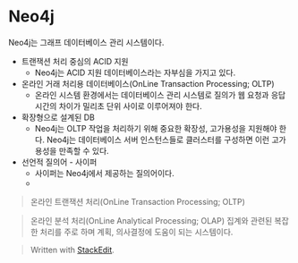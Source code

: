 # Neo4j

Neo4j는 그래프 데이터베이스 관리 시스템이다. 

* 트랜잭션 처리 중심의 ACID 지원
	* Neo4j는 ACID 지원 데이터베이스라는 자부심을 가지고 있다.
* 온라인 거래 처리용 데이터베이스(OnLine Transaction Processing; OLTP) 
	* 온라인 시스템 환경에서는 데이터베이스 관리 시스템로 질의가 웹 요청과 응답 시간의 차이가 밀리초 단위 사이로 이루어져야 한다.
* 확장형으로 설계된 DB
	* Neo4j는 OLTP 작업을 처리하기 위해 중요한 확장성, 고가용성을 지원해야 한다. Neo4j는 데이터베이스 서버 인스턴스들로 클러스터를 구성하면 이런 고가용성을 만족할 수 있다.
* 선언적 질의어 - 사이퍼
	* 사이퍼는 Neo4j에서 제공하는 질의어이다. 
	* 


> 온라인 트랜잭션 처리(OnLine Transaction Processing; OLTP)


>온라인 분석 처리(OnLine Analytical Processing; OLAP)
>집계와 관련된 복잡한 처리를 주로 하며 계획, 의사결정에 도움이 되는 시스템이다. 



> Written with [StackEdit](https://stackedit.io/).
<!--stackedit_data:
eyJoaXN0b3J5IjpbLTU2MjY5NTMwOSwtMzA4MjYxMTE3LDgzNz
A0MjExNCwtNjEwODU3MDg0LC0xNDY0MDY0ODcyXX0=
-->